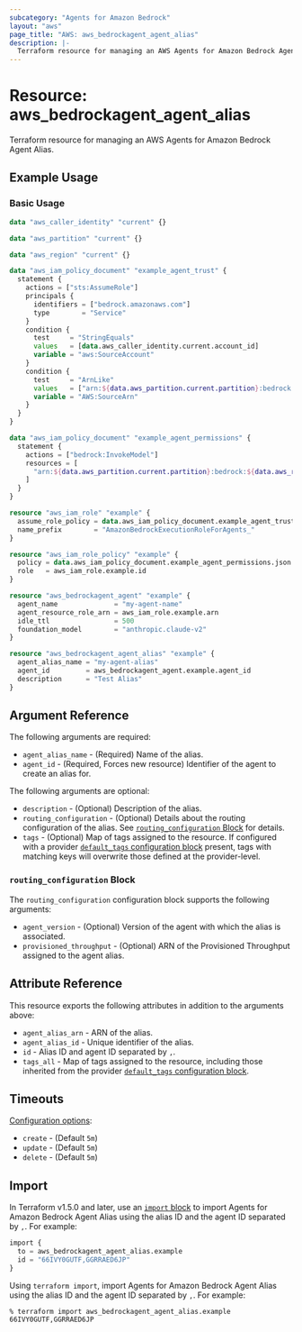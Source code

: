 ```yaml
---
subcategory: "Agents for Amazon Bedrock"
layout: "aws"
page_title: "AWS: aws_bedrockagent_agent_alias"
description: |-
  Terraform resource for managing an AWS Agents for Amazon Bedrock Agent Alias.
---
```

# Resource: aws_bedrockagent_agent_alias

Terraform resource for managing an AWS Agents for Amazon Bedrock Agent Alias.

## Example Usage

### Basic Usage

```terraform
data "aws_caller_identity" "current" {}

data "aws_partition" "current" {}

data "aws_region" "current" {}

data "aws_iam_policy_document" "example_agent_trust" {
  statement {
    actions = ["sts:AssumeRole"]
    principals {
      identifiers = ["bedrock.amazonaws.com"]
      type        = "Service"
    }
    condition {
      test     = "StringEquals"
      values   = [data.aws_caller_identity.current.account_id]
      variable = "aws:SourceAccount"
    }
    condition {
      test     = "ArnLike"
      values   = ["arn:${data.aws_partition.current.partition}:bedrock:${data.aws_region.current.name}:${data.aws_caller_identity.current.account_id}:agent/*"]
      variable = "AWS:SourceArn"
    }
  }
}

data "aws_iam_policy_document" "example_agent_permissions" {
  statement {
    actions = ["bedrock:InvokeModel"]
    resources = [
      "arn:${data.aws_partition.current.partition}:bedrock:${data.aws_region.current.name}::foundation-model/anthropic.claude-v2",
    ]
  }
}

resource "aws_iam_role" "example" {
  assume_role_policy = data.aws_iam_policy_document.example_agent_trust.json
  name_prefix        = "AmazonBedrockExecutionRoleForAgents_"
}

resource "aws_iam_role_policy" "example" {
  policy = data.aws_iam_policy_document.example_agent_permissions.json
  role   = aws_iam_role.example.id
}

resource "aws_bedrockagent_agent" "example" {
  agent_name              = "my-agent-name"
  agent_resource_role_arn = aws_iam_role.example.arn
  idle_ttl                = 500
  foundation_model        = "anthropic.claude-v2"
}

resource "aws_bedrockagent_agent_alias" "example" {
  agent_alias_name = "my-agent-alias"
  agent_id         = aws_bedrockagent_agent.example.agent_id
  description      = "Test Alias"
}
```

## Argument Reference

The following arguments are required:

* `agent_alias_name` - (Required) Name of the alias.
* `agent_id` - (Required, Forces new resource) Identifier of the agent to create an alias for.

The following arguments are optional:

* `description` - (Optional) Description of the alias.
* `routing_configuration` - (Optional) Details about the routing configuration of the alias. See [`routing_configuration` Block](#routing_configuration-block) for details.
* `tags` - (Optional) Map of tags assigned to the resource. If configured with a provider [`default_tags` configuration block](/docs/providers/aws/index.html#default_tags-configuration-block) present, tags with matching keys will overwrite those defined at the provider-level.

### `routing_configuration` Block

The `routing_configuration` configuration block supports the following arguments:

* `agent_version` - (Optional) Version of the agent with which the alias is associated.
* `provisioned_throughput` - (Optional) ARN of the Provisioned Throughput assigned to the agent alias.

## Attribute Reference

This resource exports the following attributes in addition to the arguments above:

* `agent_alias_arn` - ARN of the alias.
* `agent_alias_id` - Unique identifier of the alias.
* `id` - Alias ID and agent ID separated by `,`.
* `tags_all` - Map of tags assigned to the resource, including those inherited from the provider [`default_tags` configuration block](https://registry.terraform.io/providers/hashicorp/aws/latest/docs#default_tags-configuration-block).

## Timeouts

[Configuration options](https://developer.hashicorp.com/terraform/language/resources/syntax#operation-timeouts):

* `create` - (Default `5m`)
* `update` - (Default `5m`)
* `delete` - (Default `5m`)

## Import

In Terraform v1.5.0 and later, use an [`import` block](https://developer.hashicorp.com/terraform/language/import) to import Agents for Amazon Bedrock Agent Alias using the alias ID and the agent ID separated by `,`. For example:

```terraform
import {
  to = aws_bedrockagent_agent_alias.example
  id = "66IVY0GUTF,GGRRAED6JP"
}
```

Using `terraform import`, import Agents for Amazon Bedrock Agent Alias using the alias ID and the agent ID separated by `,`. For example:

```console
% terraform import aws_bedrockagent_agent_alias.example 66IVY0GUTF,GGRRAED6JP
```
